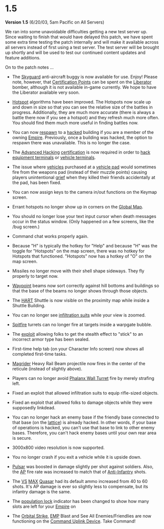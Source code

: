 # 1.5

**Version 1.5** (6/20/03, 5am Pacific on All Servers)

We ran into some unavoidable difficulties getting a new test server up. Since
waiting to finish that would have delayed this patch, we have spent some extra
time testing the patch internally and will make it available across all servers
instead of first using a test server. The test server will be brought up shortly
and will be used to test our continued content updates and feature additions.

On to the patch notes ...

- The [Skyguard](../vehicles/Skyguard.md) anti-aircraft buggy is now available
  for use. Enjoy! Please note, however, that
  [Certification Points](../certifications/Certification_points.md) can be spent
  on the [Liberator](../vehicles/Liberator.md) bomber, although it is not
  available in-game currently. We hope to have the Liberator available very
  soon.

<!-- -->

- [Hotspot](../terminology/Hotspot.md) algorithms have been improved. The
  Hotspots now scale up and down in size so that you can see the relative size
  of the battles in progress. Additionally, they are much more accurate (there
  is always a battle there now if you see a hotspot) and they refresh much more
  often. You should find them much more useful in finding battles now.

<!-- -->

- You can now [respawn](../terminology/Respawn.md) to a
  [hacked](../terminology/Hack.md) building if you are a member of the owning
  [Empire](../terminology/Empire.md). Previously, once a building was hacked,
  the option to respawn there was unavailable. This is no longer the case.

<!-- -->

- The [Advanced Hacking](../certifications/Advanced_Hacking.md)
  [certification](../certifications/Certification.md) is now required in order
  to [hack](../terminology/Hack.md)
  [equipment terminals](../items/Equipment_Terminal.md) or
  [vehicle terminals](../locations/Vehicle_Terminal.md).

<!-- -->

- The issue where [vehicles](../vehicles/index.md) purchased at a
  [vehicle pad](../locations/Vehicle_Terminal.md) would sometimes fire from the
  weapons pad (instead of their muzzle points) causing players unintentional
  [grief](../terminology/Grief_points.md) when they killed their friends
  accidentally at the pad, has been fixed.

<!-- -->

- You can now assign keys to the camera in/out functions on the Keymap screen.

<!-- -->

- Errant hotspots no longer show up in corners on the
  [Global Map](../terminology/Global_Map.md).

<!-- -->

- You should no longer lose your text input cursor when death messages occur in
  the status window. (Only happened on a few screens, like the /bug screen.)

<!-- -->

- Command chat works properly again.

<!-- -->

- Because "H" is typically the hotkey for "Help" and because "H" was the toggle
  for "Hotspots" on the map screen, there was no hotkey for Hotspots that
  functioned. "Hotspots" now has a hotkey of "O" on the map screen.

<!-- -->

- Missiles no longer move with their shell shape sideways. They fly properly to
  target now.

<!-- -->

- [Waypoint](../terminology/Waypoint.md) beams now sort correctly against hill
  bottoms and buildings so that the base of the beams no longer shows through
  those objects.

<!-- -->

- The [HART](../terminology/HART.md) Shuttle is now visible on the proximity map
  while inside a Shuttle Building.

<!-- -->

- You can no longer see [infiltration suits](../armor/Infiltration_Suit.md)
  while your view is zoomed.

<!-- -->

- [Spitfire](../weapons/Adaptive_Construction_Engine.md#spitfire-turret) turrets
  can no longer fire at targets inside a warpgate bubble.

<!-- -->

- The [exploit](../terminology/Exploit.md) allowing folks to get the stealth
  effect to "stick" to an incorrect armor type has been sealed.

<!-- -->

- First-time help tab (on your Character Info screen) now shows all completed
  first-time tasks.

<!-- -->

- [Magrider](../vehicles/Magrider.md) Heavy Rail Beam projectile now fires in
  the center of the reticule (instead of slightly above).

<!-- -->

- Players can no longer avoid [Phalanx Wall Turret](../items/Phalanx.md) fire by
  merely strafing left.

<!-- -->

- Fixed an exploit that allowed infiltration suits to equip rifle-sized objects.

<!-- -->

- Fixed an exploit that allowed folks to damage objects while they were
  supposedly linkdead.

<!-- -->

- You can no longer hack an enemy base if the friendly base connected to that
  base (on the [lattice](../terminology/Lattice.md)) is already hacked. In other
  words, if your base of operations is hacked, you can't use that base to link
  to other enemy bases. Therefore, you can't hack enemy bases until your own
  rear area is secure.

<!-- -->

- 3000x800 video resolution is now supported.

<!-- -->

- You no longer crash if you exit a vehicle while it is upside down.

<!-- -->

- [Pulsar](../weapons/Pulsar.md) was boosted in damage slightly per shot against
  soldiers. Also, the [AP](../terminology/Armor_Piercing.md) fire rate was
  increased to match that of [Anti-Infantry](../terminology/Anti-Infantry.md)
  shots.

<!-- -->

- The [VS](../factions/Vanu_Sovereignty.md)
  [MAX](../armor/Mechanized_Assault_Exo-Suit.md) [Quasar](../armor/Quasar.md)
  had its default ammo increased from 40 to 60 shots. It's AP damage is ever so
  slightly less to compensate, but its infantry damage is the same.

<!-- -->

- The [population lock](../terminology/Population_Lock.md) indicator has been
  changed to show how many slots are left for your
  [Empire](../terminology/Empire.md) on

<!-- -->

- The [Orbital Strike](../terminology/Orbital_Strike.md), [EMP](../terminology/EMP.md)
  Blast and See All Enemies/Friendlies are now functioning on the
  [Command Uplink Device](../weapons/Command_Uplink_Device.md). Take Command!
